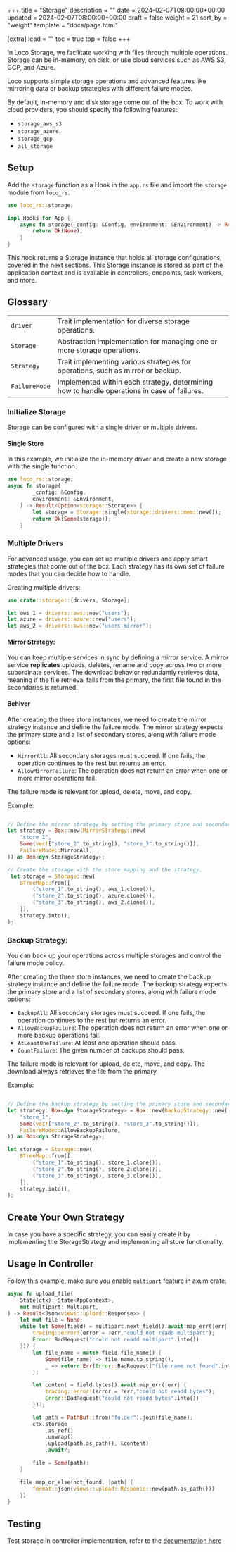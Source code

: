 +++
title = "Storage"
description = ""
date = 2024-02-07T08:00:00+00:00
updated = 2024-02-07T08:00:00+00:00
draft = false
weight = 21
sort_by = "weight"
template = "docs/page.html"

[extra]
lead = ""
toc = true
top = false
+++

In Loco Storage, we facilitate working with files through multiple operations. Storage can be in-memory, on disk, or use cloud services such as AWS S3, GCP, and Azure.

Loco supports simple storage operations and advanced features like mirroring data or backup strategies with different failure modes.

By default, in-memory and disk storage come out of the box. To work with cloud providers, you should specify the following features:
- `storage_aws_s3`
- `storage_azure`
- `storage_gcp`
- `all_storage`

## Setup

Add the `storage` function as a Hook in the `app.rs` file and import the `storage` module from `loco_rs`.

```rust
use loco_rs::storage;

impl Hooks for App {
    async fn storage(_config: &Config, environment: &Environment) -> Result<Option<storage::Storage>> {
        return Ok(None);
    }
}
```

This hook returns a Storage instance that holds all storage configurations, covered in the next sections. This Storage instance is stored as part of the application context and is available in controllers, endpoints, task workers, and more.

## Glossary
|          |   |
| -        | - |
| `driver` | Trait implementation for diverse storage operations.  |
| `Storage`| Abstraction implementation for managing one or more storage operations. |
| `Strategy`| Trait implementing various strategies for operations, such as mirror or backup. |
| `FailureMode`| Implemented within each strategy, determining how to handle operations in case of failures. |

### Initialize Storage

Storage can be configured with a single driver or multiple drivers.

#### Single Store

In this example, we initialize the in-memory driver and create a new storage with the single function.

```rust
use loco_rs::storage;
async fn storage(
        _config: &Config,
        environment: &Environment,
    ) -> Result<Option<storage::Storage>> {
        let storage = Storage::single(storage::drivers::mem::new());
        return Ok(Some(storage));
    }
```

### Multiple Drivers

For advanced usage, you can set up multiple drivers and apply smart strategies that come out of the box. Each strategy has its own set of failure modes that you can decide how to handle.

Creating multiple drivers:

```rust
use crate::storage::{drivers, Storage};

let aws_1 = drivers::aws::new("users");
let azure = drivers::azure::new("users");
let aws_2 = drivers::aws::new("users-mirror");
```

#### Mirror Strategy:
You can keep multiple services in sync by defining a mirror service. A mirror service **replicates** uploads, deletes, rename and copy across two or more subordinate services. The download behavior redundantly retrieves data, meaning if the file retrieval fails from the primary, the first file found in the secondaries is returned.

#### Behiver

After creating the three store instances, we need to create the mirror strategy instance and define the failure mode. The mirror strategy expects the primary store and a list of secondary stores, along with failure mode options:
- `MirrorAll`: All secondary storages must succeed. If one fails, the operation continues to the rest but returns an error.
- `AllowMirrorFailure`: The operation does not return an error when one or more mirror operations fail.

The failure mode is relevant for upload, delete, move, and copy.

Example:
```rust

// Define the mirror strategy by setting the primary store and secondary stores by names.
let strategy = Box::new(MirrorStrategy::new(
    "store_1",
    Some(vec!["store_2".to_string(), "store_3".to_string()]),
    FailureMode::MirrorAll,
)) as Box<dyn StorageStrategy>;

// Create the storage with the store mapping and the strategy.
 let storage = Storage::new(
    BTreeMap::from([
        ("store_1".to_string(), aws_1.clone()),
        ("store_2".to_string(), azure.clone()),
        ("store_3".to_string(), aws_2.clone()),
    ]),
    strategy.into(),
);
```

### Backup Strategy:

You can back up your operations across multiple storages and control the failure mode policy.

After creating the three store instances, we need to create the backup strategy instance and define the failure mode. The backup strategy expects the primary store and a list of secondary stores, along with failure mode options:
- `BackupAll`: All secondary storages must succeed. If one fails, the operation continues to the rest but returns an error.
- `AllowBackupFailure`: The operation does not return an error when one or more backup operations fail.
- `AtLeastOneFailure`: At least one operation should pass.
- `CountFailure`: The given number of backups should pass.

The failure mode is relevant for upload, delete, move, and copy. The download always retrieves the file from the primary.

Example:
```rust

// Define the backup strategy by setting the primary store and secondary stores by names.
let strategy: Box<dyn StorageStrategy> = Box::new(BackupStrategy::new(
    "store_1",
    Some(vec!["store_2".to_string(), "store_3".to_string()]),
    FailureMode::AllowBackupFailure,
)) as Box<dyn StorageStrategy>;

let storage = Storage::new(
    BTreeMap::from([
        ("store_1".to_string(), store_1.clone()),
        ("store_2".to_string(), store_2.clone()),
        ("store_3".to_string(), store_3.clone()),
    ]),
    strategy.into(),
);
```

## Create Your Own Strategy

In case you have a specific strategy, you can easily create it by implementing the StorageStrategy and implementing all store functionality.

## Usage In Controller

Follow this example, make sure you enable `multipart` feature in axum crate.

```rust
async fn upload_file(
    State(ctx): State<AppContext>,
    mut multipart: Multipart,
) -> Result<Json<views::upload::Response>> {
    let mut file = None;
    while let Some(field) = multipart.next_field().await.map_err(|err| {
        tracing::error!(error = ?err,"could not readd multipart");
        Error::BadRequest("could not readd multipart".into())
    })? {
        let file_name = match field.file_name() {
            Some(file_name) => file_name.to_string(),
            _ => return Err(Error::BadRequest("file name not found".into())),
        };

        let content = field.bytes().await.map_err(|err| {
            tracing::error!(error = ?err,"could not readd bytes");
            Error::BadRequest("could not readd bytes".into())
        })?;

        let path = PathBuf::from("folder").join(file_name);
        ctx.storage
            .as_ref()
            .unwrap()
            .upload(path.as_path(), &content)
            .await?;

        file = Some(path);
    }

    file.map_or_else(not_found, |path| {
        format::json(views::upload::Response::new(path.as_path()))
    })
}
```
## Testing

Test storage in controller implementation, refer to the [documentation here](@/docs/testing/storage.md)